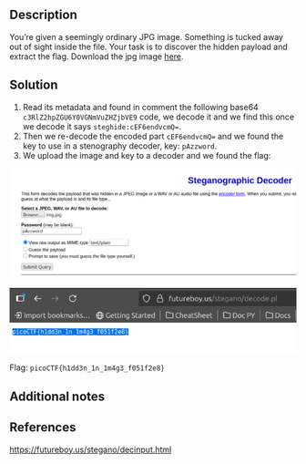 
## Description
You’re given a seemingly ordinary JPG image. Something is tucked away out of sight inside the file. Your task is to discover the hidden payload and extract the flag. Download the jpg image [here](https://challenge-files.picoctf.net/c_saffron_estate/10a2b19b0ab78b3de382d27358555a459e77fcf083d5da577bef1ad29b714576/img.jpg).

## Solution
1. Read its metadata and found in comment the following base64 `c3RlZ2hpZGU6Y0VGNmVuZHZjbVE9` code, we decode it and we find this once we decode it says `steghide:cEF6endvcmQ=`.
2. Then we re-decode the encoded part `cEF6endvcmQ=` and we found the key to use in a stenography decoder, key: `pAzzword`.
3. We upload the image and key to a decoder and we found the flag:

![](Pasted%20image%2020251005134042.png)

![](Pasted%20image%2020251005134025.png)


Flag: `picoCTF{h1dd3n_1n_1m4g3_f051f2e8}`
## Additional notes
## References
https://futureboy.us/stegano/decinput.html
